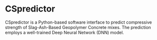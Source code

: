 # CSpredictor
CSpredictor is a Python-based software interface to predict compressive strength of Slag-Ash-Based Geopolymer Concrete mixes. The prediction employs a well-trained Deep Neural Network (DNN) model.
